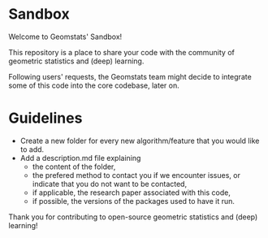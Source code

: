 # Sandbox

Welcome to Geomstats' Sandbox! 

This repository is a place to share your code with the community of geometric statistics and (deep) learning. 

Following users' requests, the Geomstats team might decide to integrate some of this code into the core codebase, later on.

# Guidelines

- Create a new folder for every new algorithm/feature that you would like to add.
- Add a description.md file explaining
  -  the content of the folder,
  -  the prefered method to contact you if we encounter issues, or indicate that you do not want to be contacted,
  -  if applicable, the research paper associated with this code,
  -  if possible, the versions of the packages used to have it run.

Thank you for contributing to open-source geometric statistics and (deep) learning!
